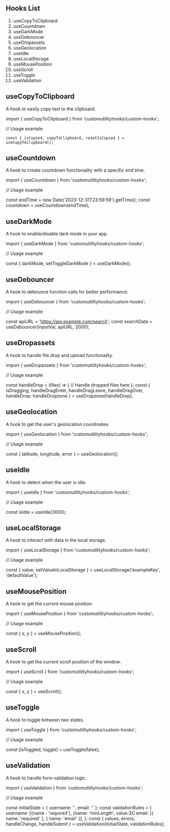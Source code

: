 ## Hooks List

1. useCopyToClipboard
2. useCountdown
3. useDarkMode
4. useDebouncer
5. useDropassets
6. useGeolocation
7. useIdle
8. useLocalStorage
9. useMousePosition
10. useScroll
11. useToggle
12. useValidation

## useCopyToClipboard

A hook to easily copy text to the clipboard.

import { useCopyToClipboard } from 'customutilityhooks/custom-hooks';

// Usage example

```
const { isCopied, copyToClipboard, resetIsCopied } = useCopyToClipboard();
```

## useCountdown

A hook to create countdown functionality with a specific end time.

import { useCountdown } from 'customutilityhooks/custom-hooks';

// Usage example

const endTime = new Date('2023-12-31T23:59:59').getTime();
const countdown = useCountdown(endTime);

## useDarkMode

A hook to enable/disable dark mode in your app.

import { useDarkMode } from 'customutilityhooks/custom-hooks';

// Usage example

const { darkMode, setToggleDarkMode } = useDarkMode();

## useDebouncer

A hook to debounce function calls for better performance.

import { useDebouncer } from 'customutilityhooks/custom-hooks';

// Usage example

const apiURL = 'https://api.example.com/search';
const searchData = useDebouncer(inputVal, apiURL, 2000);

## useDropassets

A hook to handle file drop and upload functionality.

import { useDropassets } from 'customutilityhooks/custom-hooks';

// Usage example

const handleDrop = (files) => {
  // Handle dropped files here
};
const { isDragging, handleDragEnter, handleDragLeave, handleDragOver, handleDrop: handleDropzone } =
  useDropzone(handleDrop);

## useGeolocation

A hook to get the user's geolocation coordinates.

import { useGeolocation } from 'customutilityhooks/custom-hooks';

// Usage example

const { latitude, longitude, error } = useGeolocation();

## useIdle

A hook to detect when the user is idle.

import { useIdle } from 'customutilityhooks/custom-hooks';

// Usage example

const isIdle = useIdle(3000);

## useLocalStorage

A hook to interact with data in the local storage.

import { useLocalStorage } from 'customutilityhooks/custom-hooks';

// Usage example

const { value, setValueInLocalStorage } = useLocalStorage('exampleKey', 'defaultValue');

## useMousePosition

A hook to get the current mouse position.

import { useMousePosition } from 'customutilityhooks/custom-hooks';

// Usage example

const { x, y } = useMousePosition();

## useScroll

A hook to get the current scroll position of the window.

import { useScroll } from 'customutilityhooks/custom-hooks';

// Usage example

const { x, y } = useScroll();

## useToggle

A hook to toggle between two states.

import { useToggle } from 'customutilityhooks/custom-hooks';

// Usage example

const [isToggled, toggle] = useToggle(false);

## useValidation

A hook to handle form validation logic.

import { useValidation } from 'customutilityhooks/custom-hooks';

// Usage example

const initialState = { username: '', email: '' };
const validationRules = {
  username: [{name : 'required'}, {name: 'minLength', value:3}]
  email: [{ name: 'required' }, { name: 'email' }],
};
const { values, errors, handleChange, handleSubmit } = useValidation(initialState, validationRules);

